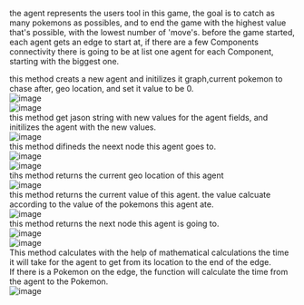 the agent represents the users tool in this game, the goal is to catch as many pokemons as possibles, and to end the game with the highest value that's possible, with the lowest number of 'move's.
before the game started, each agent gets an edge to start at, if there are a few Components connectivity there is going to be at list one agent for each Component, starting with the biggest one.

this method creats a new agent and initilizes it graph,current pokemon to chase after, geo location, and set it value to be 0.<br>
![image](https://user-images.githubusercontent.com/74323809/102723148-d958a300-430e-11eb-8cd9-38bf79afd116.png)<br>
![image](https://user-images.githubusercontent.com/74323809/102723258-74ea1380-430f-11eb-96b1-95fe378c9d92.png)<br>
this method get jason string with new values for the agent fields, and initilizes the agent with the new values.<br>
![image](https://user-images.githubusercontent.com/74323809/102723316-a4008500-430f-11eb-9c96-3bf2d597cb7b.png)<br>
this method difineds the neext node this agent goes to.<br>
![image](https://user-images.githubusercontent.com/74323809/102723341-ca262500-430f-11eb-804f-aaab227b7ab7.png)<br>
![image](https://user-images.githubusercontent.com/74323809/102723381-28530800-4310-11eb-8fc2-7ab88447de25.png)<br>
tihs method returns the current geo location of this agent<br>
![image](https://user-images.githubusercontent.com/74323809/102723412-64866880-4310-11eb-90aa-70797246e985.png)<br>
this method returns the current value of this agent. the value calcuate according to the value of the pokemons this agent ate.<br>
![image](https://user-images.githubusercontent.com/74323809/102723419-7405b180-4310-11eb-9dd6-11e82f0ae309.png)<br>
this method returns the next node this agent is going to.<br>
![image](https://user-images.githubusercontent.com/74323809/102723450-9d264200-4310-11eb-8891-48dfdadbddec.png)<br>
![image](https://user-images.githubusercontent.com/74323809/102723467-c050f180-4310-11eb-851c-d69d95bb76ad.png)<br>
This method calculates with the help of mathematical calculations the time it will take for the agent to get from its location to the end of the edge.<br>
 If there is a Pokemon on the edge, the function will calculate the time from the agent to the Pokemon.<br>
![image](https://user-images.githubusercontent.com/74323809/102723486-eb3b4580-4310-11eb-84f0-8c624867cf97.png)<br>







